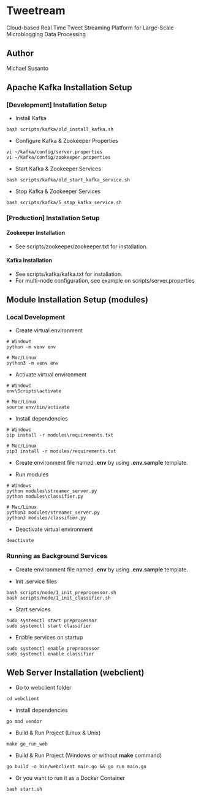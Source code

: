 # Tweetream
Cloud-based Real Time Tweet Streaming Platform for Large-Scale Microblogging Data Processing

## Author
Michael Susanto

## Apache Kafka Installation Setup
### [Development] Installation Setup
- Install Kafka
```
bash scripts/kafka/old_install_kafka.sh
```

- Configure Kafka & Zookeeper Properties
```
vi ~/kafka/config/server.properties
vi ~/kafka/config/zookeeper.properties
```

- Start Kafka & Zookeeper Services
```
bash scripts/kafka/old_start_kafka_service.sh
```

- Stop Kafka & Zookeeper Services
```
bash scripts/kafka/5_stop_kafka_service.sh
```

### [Production] Installation Setup
#### Zookeeper Installation
- See scripts/zookeeper/zookeeper.txt for installation.

#### Kafka Installation
- See scripts/kafka/kafka.txt for installation.
- For multi-node configuration, see example on scripts/server.properties

## Module Installation Setup (modules)
### Local Development
- Create virtual environment
```
# Windows
python -m venv env

# Mac/Linux
python3 -m venv env
```

- Activate virtual environment
```
# Windows
env\Scripts\activate

# Mac/Linux
source env/bin/activate
```

- Install dependencies
```
# Windows
pip install -r modules\requirements.txt

# Mac/Linux
pip3 install -r modules/requirements.txt
```

- Create environment file named **.env** by using **.env.sample** template.

- Run modules
```
# Windows
python modules\streamer_server.py
python modules\classifier.py

# Mac/Linux
python3 modules/streamer_server.py
python3 modules/classifier.py
```

- Deactivate virtual environment
```
deactivate
```

### Running as Background Services
- Create environment file named **.env** by using **.env.sample** template.

- Init .service files
```
bash scripts/node/1_init_preprocessor.sh
bash scripts/node/1_init_classifier.sh
```

- Start services
```
sudo systemctl start preprocessor
sudo systemctl start classifier
```

- Enable services on startup
```
sudo systemctl enable preprocessor
sudo systemctl enable classifier
```

## Web Server Installation (webclient)
- Go to webclient folder
```
cd webclient
```

- Install dependencies
```
go mod vendor
```

- Build & Run Project (Linux & Unix)
```
make go_run_web
```

- Build & Run Project (Windows or without **make** command)
```
go build -o bin/webclient main.go && go run main.go
```

- Or you want to run it as a Docker Container
```
bash start.sh
```
